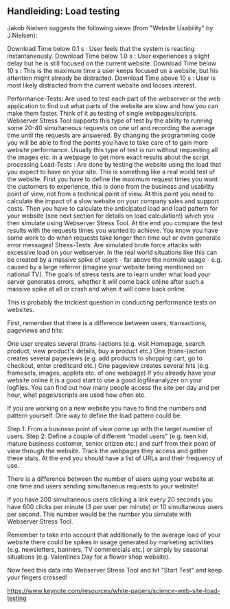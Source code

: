 ## Handleiding: Load testing

Jakob Nielsen suggests the following views (from "Website Usability" by J.Nielsen):

Download Time below 0.1 s : User feels that the system is reacting instantaneously.
Download Time below 1.0 s : User experiences a slight delay but he is still focused on the current website.
Download Time below 10 s : This is the maximum time a user keeps focused on a website, but his attention might already be distracted.
Download Time above 10 s : User is most likely distracted from the current website and looses interest.

Performance-Tests: Are used to test each part of the webserver or the web application to find out what parts of the website are slow and how you can make them faster. Think of it as testing of single webpages/scripts.
Webserver Stress Tool supports this type of test by the ability to running some 20-40 simultaneous requests on one url and recording the average time until the requests are answered. By changing the programming code you will be able to find the points you have to take care of to gain more website performance. Usually this type of test is run without requesting all the images etc. in a webpage to get more exact results about the script processing
Load-Tests : Are done by testing the website using the load that you expect to have on your site. This is something like a real world test of the website. 
First you have to define the maximum request times you want the customers to experience, this is done from the business and usability point of view, not from a technical point of view. At this point you need to calculate the impact of a slow website on your company sales and support costs.
Then you have to calculate the anticipated load and load pattern for your website (see next section for details on load calculation!) which you then simulate using Webserver Stress Tool. 
At the end you compare the test results with the requests times you wanted to achieve. You know you have some work to do when requests take longer then time out or even generate error messages!
Stress-Tests: Are simulated brute force attacks with excessive load on your webserver. In the real world situations like this can be created by a massive spike of users - far above the normale usage - e.g. caused by a large referrer (imagine your website being mentioned on national TV). 
The goals of stress tests are to learn under what load your server generates errors, whether it will come back online after such a massive spike at all or crash and when it will come back online.

This is probably the trickiest question in conducting performance tests on websites.

First, remember that there is a difference between users, transactions, pageviews and hits:

One user creates several (trans-)actions (e.g. visit Homepage, search product, view product's details, buy a product etc.)
One (trans-)action creates several pageviews (e.g. add products to shopping cart, go to checkout, enter creditcard etc.)
One pageview creates several hits (e.g. framesets, images, applets etc. of one webpage)
If you already have your website online it is a good start to use a good logfileanalyzer on your logfiles. You can find out how many people access the site per day and per hour, what pages/scripts are used how often etc.

If you are working on a new website you have to find the numbers and pattern yourself. One way to define the load pattern could be:

Step 1: From a business point of view come up with the target number of users.
Step 2: Define a couple of different "model users" (e.g. teen kid, mature business customer, senior citizen etc.) and surf from their point of view through the website. Track the webpages they access and gather these stats.
At the end you should have a list of URLs and their frequency of use.

There is a difference between the number of users using your website at one time and users sending simultaneous requests to your website!

If you have 200 simultaneous users clicking a link every 20 seconds you have 600 clicks per minute (3 per user per minute) or 10 simultaneous users per second. This number would be the number you simulate with Webserver Stress Tool.

Remember to take into account that additionally to the average load of your website there could be spikes in usage generated by marketing activities (e.g. newsletters, banners, TV commercials etc.) or simply by seasonal situations (e.g. Valentines Day for a flower shop website).

Now feed this data into Webserver Stress Tool and hit "Start Test" and keep your fingers crossed!

https://www.keynote.com/resources/white-papers/science-web-site-load-testing
